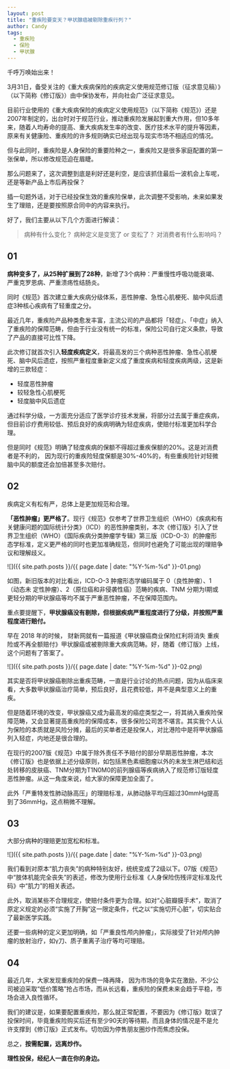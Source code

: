 ```yaml
---
layout: post
title: "重疾险要变天？甲状腺癌被剔除重疾行列？"
author: Candy
tags: 
  - 重疾险
  - 保险
  - 甲状腺
---
```


千呼万唤始出来！

3月31日，备受关注的《重大疾病保险的疾病定义使用规范修订版（征求意见稿）》（以下简称《修订版》）由中保协发布，并向社会广泛征求意见。

目前行业使用的《重大疾病保险的疾病定义使用规范》（以下简称《规范》）还是2007年制定的，出台时对于规范行业，推动重疾险发展起到重大作用，但10多年来，随着人均寿命的提高、重大疾病发生率的改变、医疗技术水平的提升等因素，原来有关健康险、重疾险的许多规则确实已经出现与现实市场不相适应的情况。

但与此同时，重疾险是人身保险的重要险种之一，重疾险又是很多家庭配置的第一张保单，所以修改规范迫在眉睫。

那么问题来了，这次调整到底是利好还是利空，是应该抓住最后一波机会上车呢，还是等新产品上市后再投保？

插一句题外话，对于已经投保生效的重疾险保单，此次调整不受影响，未来如果发生了理赔，还是要按照原合同中的内容来执行。

好了，我们主要从以下几个方面进行解读：

> 病种有什么变化？ 
> 病种定义是变宽了 or 变松了？ 
> 对消费者有什么影响吗？

## 01

**病种变多了，从25种扩展到了28种**，新增了3个病种：严重慢性呼吸功能衰竭、严重克罗恩病、严重溃疡性结肠炎。

同时《规范》首次建立重大疾病分级体系，恶性肿瘤、急性心肌梗死、脑中风后遗症3种核心疾病有了轻重度之分。

最近几年，重疾险产品种类愈发丰富，主流公司的产品都将「轻症」、「中症」纳入了重疾险的保障范畴，但由于行业没有统一的标准，保险公司自行定义条款，导致了产品的直接可比性下降。

此次修订就首次引入**轻度疾病定义**，将最高发的三个病种恶性肿瘤、急性心肌梗死、脑中风后遗症，按照严重程度重新定义成了重度疾病和轻度疾病两级，这是新增的三款轻症：

- 轻度恶性肿瘤
- 较轻急性心肌梗死
- 轻度脑中风后遗症

通过科学分级，一方面充分适应了医学诊疗技术发展，将部分过去属于重症疾病，但目前诊疗费用较低、预后良好的疾病明确为轻症疾病，使赔付标准更加科学合理。

但是同时《规范》明确了轻度疾病的保额不得超过重疾保额的20%。这是对消费者是不利的， 因为现行的重疾险轻度保额是30%-40%的，有些重疾险针对轻微脑中风的额度还会加倍甚至多次赔付。

## 02

疾病定义有松有严，总体上是更加规范和合理。

**「恶性肿瘤」更严格了**。现行《规范》仅参考了世界卫生组织（WHO）《疾病和有关健康问题的国际统计分类》（ICD）的恶性肿瘤类别，本次《修订版》引入了世界卫生组织（WHO）《国际疾病分类肿瘤学专辑》第三版（ICD-O-3）的肿瘤形态学标准，定义更严格的同时也更加准确规范，但同时也避免了可能出现的理赔争议和理解歧义。

![]({{ site.path.posts }}/{{ page.date | date: "%Y-%m-%d" }}-01.png)

如图，新旧版本的对比看出，ICD-O-3 肿瘤形态学编码属于 0（良性肿瘤）、1（动态未 定性肿瘤）、2（原位癌和非侵袭性癌）范畴的疾病、TNM 分期为Ⅰ期或更轻分期的甲状腺癌等均不属于严重恶性肿瘤，不在保障范围内。

重点要提醒下，**甲状腺癌没有剔除，但根据疾病严重程度进行了分级，并按照严重程度进行赔付。**

早在 2018 年的时候， 财新网就有一篇报道《甲状腺癌商业保险红利将消失 重疾险或不再全额赔付》甲状腺癌或被剔除重大疾病范畴。好，随着《修订版》上线， 这个问题有了答案了。

![]({{ site.path.posts }}/{{ page.date | date: "%Y-%m-%d" }}-02.png)

其实是否将甲状腺癌剔除出重疾范畴，一直是行业讨论的热点问题，因为从临床来看，大多数甲状腺癌治疗简单，预后良好，且花费较低，并不是典型意义上的重疾。

但是随着环境的改变，甲状腺癌又成为最高发的癌症类型之一，将其纳入重疾险保障范畴，又会显著提高重疾险的保障成本，很多保险公司苦不堪言。其实我个人认为保险的本质就是风险分摊，最后的买单者还是投保人，对比港险中是将甲状腺癌列入轻症，内地还是很合理的。

在现行的2007版《规范》中属于除外责任不予赔付的部分早期恶性肿瘤，本次《修订版》也是依据上述分级原则，如包括黑色素细胞瘤以外的未发生淋巴结和远处转移的皮肤癌、TNM分期为T1N0M0的前列腺癌等疾病纳入了规范修订版轻度恶性肿瘤。从这一角度来说，给大家的保障更加全面了。

此外「严重特发性肺动脉高压」的理赔标准，从肺动脉平均压超过30mmHg提高到了36mmHg，这点稍微不理解。

## 03

大部分病种的理赔更加宽松和标准。

![]({{ site.path.posts }}/{{ page.date | date: "%Y-%m-%d" }}-03.png)

我们看到对原本“肌力丧失”的病种特别友好，统统变成了2级以下。07版《规范》中“肢体机能完全丧失”的表述，修改为使用行业标准《人身保险伤残评定标准及代码》中“肌力”的相关表述。

此外，取消某些不合理规定，使赔付条件更为合理。如对“心脏瓣膜手术”，取消了原定义规定的必须“实施了开胸”这一限定条件，代之以“实施切开心脏”，切实贴合了最新医学实践。

还要一些病种的定义更加明确，如「严重良性颅内肿瘤」，实际接受了针对颅内肿瘤的放射治疗，如γ刀、质子重离子治疗等均可理赔。

## 04

最近几年，大家发现重疾险的保费一降再降， 因为市场的竞争实在激励，不少公司被迫采取“低价策略”抢占市场，而从长远看，重疾险的保费未来会趋于平稳，市场会进入良性循环。

我们的建议是，如果要配置重疾险，那么就正常配置，不要因为《修订版》耽误了投保时间，毕竟重疾险购买后还有至少90天的等待期，而且身体的情况是不是允许支撑到《修订版》正式发布。切勿因为停售朋友圈炒作而焦虑投保。

总之，**按需配置，远离炒作。**

**理性投保，经纪人一直在你的身边。**
